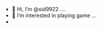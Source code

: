 - 👋 Hi, I’m @sid9922 ....
- 👀 I’m interested in playing game ...
- 

<!---
sid9922/sid9922 is a ✨ special ✨ repository because its `README.md` (this file) appears on your GitHub profile.
You can click the Preview link to take a look at your changes.
--->
